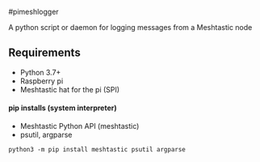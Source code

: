 #pimeshlogger

A python script or daemon for logging messages from a Meshtastic node

## Requirements

- Python 3.7+
- Raspberry pi
- Meshtastic hat for the pi (SPI)
#### pip installs (system interpreter)
- Meshtastic Python API (meshtastic)
- psutil, argparse

```
python3 -m pip install meshtastic psutil argparse
```

